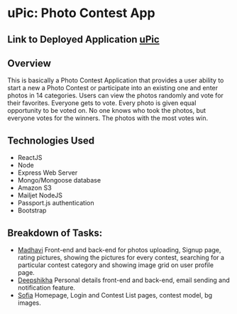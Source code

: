 # uPic: Photo Contest App

## Link to Deployed Application [uPic](https://guarded-journey-33108.herokuapp.com/)

## Overview

This is basically a Photo Contest Application that provides a user ability to start a new a Photo Contest or participate into an existing one and enter photos in 14 categories. Users can view the photos randomly and vote for their favorites. Everyone gets to vote. Every photo is given equal opportunity to be voted on. No one knows who took the photos, but everyone votes for the winners. The photos with the most votes win.

## Technologies Used
* ReactJS
* Node
* Express Web Server
* Mongo/Mongoose database
* Amazon S3
* Mailjet NodeJS
* Passport.js authentication
* Bootstrap

## Breakdown of Tasks:
* [Madhavi](https://github.com/Madhavic1)
Front-end and back-end for photos uploading, Signup page, rating pictures, showing the pictures for every contest, searching for a particular contest category and showing image grid on user profile page. 
* [Deepshikha](https://github.com/deepshikhasingh90)
Personal details front-end and back-end, email sending and notification feature.
* [Sofia](https://github.com/deepshikhasingh90)
Homepage, Login and Contest List pages, contest model, bg images.